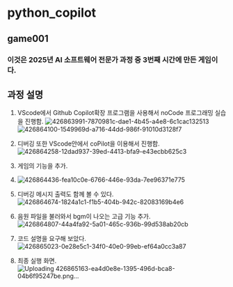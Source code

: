 # python_copilot

## game001

### 이것은 2025년 AI 소프트웨어 전문가 과정 중 3번째 시간에 만든 게임이다.

## 과정 설명

1. VScode에서 Github Copilot확장 프로그램을 사용해서 noCode 프로그래밍 실습을 진행함.
![426863991-7870981c-dae1-4b45-a4e8-6c1cac132513](https://github.com/user-attachments/assets/8780dd7c-34f2-4a8a-9861-0b987bd34e52)
![426864100-1549969d-a716-44dd-986f-91010d3128f7](https://github.com/user-attachments/assets/cefac929-6a20-4967-be2b-165ba638283a)

2. 디버깅 또한 VScode안에서 coPilot을 이용해서 진행함.
![426864258-12dad937-39ed-4413-bfa9-e43ecbb625c3](https://github.com/user-attachments/assets/4d677249-3685-448f-83c1-e6b8ddc95538)

3. 게임의 기능을 추가.
4. ![426864436-fea10c0e-6766-446e-93da-7ee96371e775](https://github.com/user-attachments/assets/fad55ada-4e8c-49dd-8f7e-a710e40b49e2)

5. 디버깅 메시지 출력도 함께 볼 수 있다.
![426864674-1824a1c1-f1b5-404b-942c-82083169b4e6](https://github.com/user-attachments/assets/00b3048c-aa6d-4b09-883c-deb5c36a55ce)

6. 음원 파일을 불러와서 bgm이 나오는 고급 기능 추가.
![426864807-44a4fa92-5a01-465c-936b-99d538ab20cb](https://github.com/user-attachments/assets/dcf3c524-571c-4fd3-8c88-008ec1c17c4a)

7. 코드 설명을 요구해 보았다.
![426865023-0e28e5c1-34f0-40e0-99eb-ef64a0cc3a87](https://github.com/user-attachments/assets/daccabac-7fe7-452f-8cb1-cb0659dbd4aa)

8. 최종 실행 화면.
![Uploading 426865163-ea4d0e8e-1395-496d-bca8-04b6f95247be.png…]()

   
